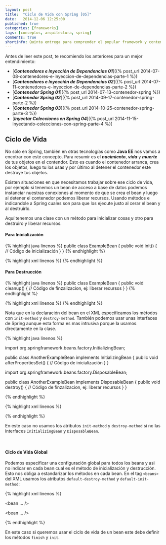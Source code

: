 ```yaml
---
layout: post
title:  "Ciclo de Vida con Spring [05]"
date:   2014-12-06 12:25:00
published: true
categories: [frameworks]
tags: [conceptos, arquitectura, spring]
comments: true
shortinfo: Quinta entrega para comprender el popular framework y contenedor Spring.
---
```


Antes de leer este post, te recomiendo los anteriores para un mejor entendimiento:

* [_**Contenedores e Inyección de Dependencias 01**_]({% post_url 2014-07-08-contenedores-e-inyeccion-de-dependencias-parte-1 %})
* [_**Contenedores e Inyección de Dependencias 02**_]({% post_url 2014-07-11-contenedores-e-inyeccion-de-dependencias-parte-2 %})
* [_**Contenedor Spring 01**_]({% post_url 2014-07-13-contenedor-spring %})
* [_**Contenedor Spring 02**_]({% post_url 2014-09-17-contenedor-spring-parte-2 %})
* [_**Contenedor Spring 03**_]({% post_url 2014-10-25-contenedor-spring-parte-3 %})
* [_**Inyectar Colecciones en Spring 04**_]({% post_url 2014-11-15-inyectando-colecciones-con-spring-parte-4 %})

## Ciclo de Vida
No solo en Spring, también en otras tecnologías como **Java EE** nos vamos a encotrar con este concepto. Para resumir es el 
_**nacimiento**_, _**vida**_ y _**muerte**_ de tus objetos en el contendor. Esto es cuando el contenedor arranca, crea los objetos, luego tu 
los usas y por último al detener el contenedor este destruye tus objetos.

Existen situaciones en que necesitamos trabajar sobre ese ciclo de vida, por ejemplo si tenemos un bean de acceso a base de
datos podemos instanciar nuestras conexiones al momento de que se crea el bean y luego al detener el contenedor podemos 
liberar recursos. Usando métodos e indicandole a Spring cuales son para que los ejecute justo al cerar el bean y al destruirlo.

Aquí tenemos una clase con un método para inicializar cosas y otro para destruiro y liberar recursos.

#### Para Inicialización
{% highlight java linenos %}
public class ExampleBean {
  public void init() {
      // Código de inicialización
  }
}
{% endhighlight %}

{% highlight xml linenos %}
<bean id="exampleInitBean" class="examples.ExampleBean" init-method="init"/>
{% endhighlight %}<br/>

#### Para Destrucción
{% highlight java linenos %}
public class ExampleBean {
  public void cleanup() {
      // Código de finzalizacion, ej: liberar recursos
  }
}
{% endhighlight %}

{% highlight xml linenos %}
<bean id="exampleInitBean" class="examples.ExampleBean" destroy-method="cleanup"/>
{% endhighlight %}<br/>

Nota que en la declaración del bean en el XML especificamos los métodos con `init-method` y `destroy-method`.
También podemos usar unas interfaces de Spring aunque esta forma es mas intrusiva porque la usamos directamente en la
clase.


{% highlight java linenos %}

import org.springframework.beans.factory.InitializingBean;

public class AnotherExampleBean implements InitializingBean {
  public void afterPropertiesSet() {
      // Código de inicialización
  }
}


import org.springframework.beans.factory.DisposableBean;

public class AnotherExampleBean implements DisposableBean {
  public void destroy() {
      // Código de finzalizacion, ej: liberar recursos
  }
}

{% endhighlight %}

{% highlight xml linenos %}

<bean id="exampleInitBean" class="examples.AnotherExampleBean"/>

<bean id="exampleInitBean" class="examples.AnotherExampleBean"/>

{% endhighlight %}

En este caso no usamos los atributos `init-method` y `destroy-method` si no las interfaces `InitializingBean` y `DisposableBean`.

<br/>

#### Ciclo de Vida Global
Podemos especificar una configuración global para todos los beans y asi no indicar en cada bean cual es el método de inicialización
y destrucción. Esto nos obliga a estandarizar los métodos en cada bean. En el tag `<beans>` del XML usamos los atributos 
`default-destroy-method` y `default-init-method`:
 
{% highlight xml linenos %}
<?xml version="1.0" encoding="UTF-8"?>
<beans xmlns="http://www.springframework.org/schema/beans"
 xmlns:xsi="http://www.w3.org/2001/XMLSchema-instance"
 xsi:schemaLocation="http://www.springframework.org/schema/beans http://www.springframework.org/schema/beans/spring-beans.xsd"
 default-destroy-method="finish" default-init-method="init">

   <bean ... />

   <bean ... />

</beans>
{% endhighlight %}<br/>

En este caso si queremos usar el ciclo de vida de un bean este debe definir los métodos `finish` y `init`. 